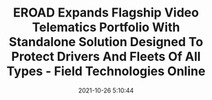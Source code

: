 ---
"title": "EROAD Expands Flagship Video Telematics Portfolio With Standalone Solution Designed To Protect Drivers And Fleets Of All Types - Field Technologies Online"
"date": "2021-10-26 5:10:44"
"feed_name": "GOOGLENEWSCONSTRUCTION"
"feed_website": "https://news.google.com/search?q=construction%2Bincident&hl=en-US&gl=US&ceid=US:en"
"feed_rss": "https://news.google.com/rss/search?q=construction%2Bincident&hl=en-US&gl=US&ceid=US:en"
"link": "https://www.fieldtechnologiesonline.com/doc/eroad-expands-flagship-telematics-portfolio-designed-protect-drivers-fleets-all-types-0001"
"source": "{'href': 'https://www.fieldtechnologiesonline.com', 'title': 'Field Technologies Online'}"
"file": "_posts/2021-1-1-5ffc9cac3071b6d241378fc2481f5485b816010f.md"
"accident": "0"
"drilling": "0"
"dead": "0"
"injured": "0"
"arrested": "0"
"place": "unknown place"
"where": "unknown site"
"causes": "unknown"
"place_uri": "unknown place"
---